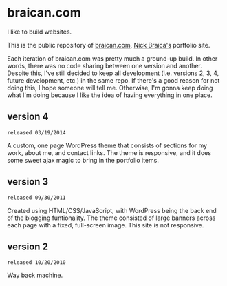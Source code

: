 braican.com
===========

I like to build websites.

This is the public repository of [braican.com](http://braican.com), [Nick Braica's](http://twitter.com/braican) portfolio site.

Each iteration of braican.com was pretty much a ground-up build. In other words, there was no code sharing between one version and another. Despite this, I've still decided to keep all development (i.e. versions 2, 3, 4, future development, etc.) in the same repo. If there's a good reason for not doing this, I hope someone will tell me. Otherwise, I'm gonna keep doing what I'm doing because I like the idea of having everything in one place.

## version 4
`released 03/19/2014`

A custom, one page WordPress theme that consists of sections for my work, about me, and contact links. The theme is responsive, and it does some sweet ajax magic to bring in the portfolio items.

## version 3
`released 09/30/2011`

Created using HTML/CSS/JavaScript, with WordPress being the back end of the blogging funtionality. The theme consisted of large banners across each page with a fixed, full-screen image. This site is not responsive.

## version 2
`released 10/20/2010`

Way back machine.
